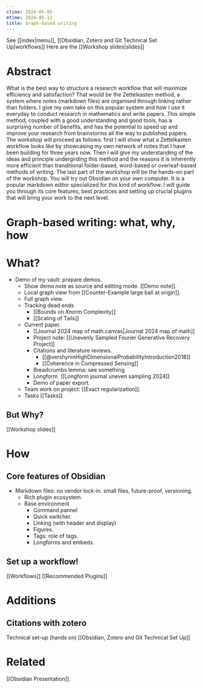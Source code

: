 ```yaml
---
ctime: 2024-05-05
mtime: 2024-05-12
title: Graph-based writing
---
```

See [[index|menu]], [[Obsidian, Zotero and Git Technical Set Up|workflows]]
Here are the [[Workshop slides|slides]]
# Abstract
What is the best way to structure a research workflow that will maximize
efficiency and satisfaction? That would be the Zettelkasten method, a system
where notes (markdown files) are organised through linking rather than folders.
I give my own take on this popular system and how I use it everyday to conduct
research in mathematics and write papers. This simple method, coupled with a
good understanding and good tools, has a surprising number of benefits, and has
the potential to speed up and improve your research from brainstorms all the
way to published papers. The workshop will proceed as follows: first I will
show what a Zettelkasten workflow looks like by showcasing my own network of
notes that I have been building for three years now. Then I will give my
understanding of the ideas and principle undergirding this method and the
reasons it is inherently more efficient than tranditional folder-based,
word-based or overleaf-based methods of writing. The last part of the workshop
will be the hands-on part of the workshop. You will try out Obsidian on your
own computer. It is a popular markdown editor specialized for this kind of
workflow. I will guide you through its core features, best practices and setting 
up crucial plugins that will bring your work to the next level.
# Graph-based writing: what, why, how
# What?
- Demo of my vault: prepare demos.
	- Show demo note as source and editing mode. [[Demo note]].
	- Local graph view from [[Counter-Example large ball at origin]].
	- Full graph view
	- Tracking dead ends 
		- [[Bounds on Xnorm Complexity]]
		- [[Scaling of Tails]]
	- Current paper.
		- [[Journal 2024 map of math.canvas|Journal 2024 map of math]] 
		- Project note: [[Unevenly Sampled Fourier Generative Recovery Project]]
		- Citations and literature reviews.
			- [[@vershyninHighDimensionalProbabilityIntroduction2018]]
			- [[Coherence in Compressed Sensing]]	
		- Breadcrumbs lemma: see something
		- Longform. [[Longform journal uneven sampling 2024]]
		- Demo of paper export.
	- Team work on project: [[Exact regularization]].
	- Tasks [[Tasks]]
## But Why?
[[Workshop slides]]
# How
## Core features of Obsidian
- Markdown files: no vendor lock-in. small files, future-proof, versioning.
	- Rich plugin ecosystem.
	- Base environment
		- Command pannel
		- Quick switcher.
		- Linking (with header and display)
		- Figures.
		- Tags: role of tags.
		- Longforms and embeds.
## Set up a workflow!
[[Workflows]]
[[Recommended Plugins]]
# Additions
## Citations with zotero
Technical set-up (hands on) [[Obsidian, Zotero and Git Technical Set Up]]
# Related
[[Obsidian Presentation]].
